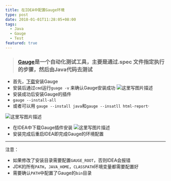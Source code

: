 ```yaml
---
title: 在IDEA中配置Gauge环境
type: post
date: 2018-01-01T11:28:05+08:00
tags:
  - Java
  - Gauge
  - Test
featured: true
---
```


> ### [Gauge](http://getgauge.io)是一个自动化测试工具，主要是通过.spec 文件指定执行的步骤，然后由Java代码去测试

- 首先，[下载](http://getgauge.io/get-started/index.html)安装Gauge
- 安装后通过`cmd`运行`guage -v` 来确认Gauge安装成功
  ![这里写图片描述](http://img.blog.csdn.net/20170119132307236?watermark/2/text/aHR0cDovL2Jsb2cuY3Nkbi5uZXQvdTAxMzM2MDg1MA==/font/5a6L5L2T/fontsize/400/fill/I0JBQkFCMA==/dissolve/70/gravity/SouthEast)
- 安装成功后安装Gauge的插件
- `gauge --install-all`
- 或者可以用 `gauge --install java`和`gauge --insatll html-report`·

![这里写图片描述](http://img.blog.csdn.net/20170119132349174?watermark/2/text/aHR0cDovL2Jsb2cuY3Nkbi5uZXQvdTAxMzM2MDg1MA==/font/5a6L5L2T/fontsize/400/fill/I0JBQkFCMA==/dissolve/70/gravity/SouthEast)

- 在IDEA中下载Gauge插件安装
  ![这里写图片描述](http://img.blog.csdn.net/20170119132409063?watermark/2/text/aHR0cDovL2Jsb2cuY3Nkbi5uZXQvdTAxMzM2MDg1MA==/font/5a6L5L2T/fontsize/400/fill/I0JBQkFCMA==/dissolve/70/gravity/SouthEast)
- 安装完成后重启IDEA即完成Gauge的环境配置

---

注意：

- 如果修改了安装目录需要配置`GAUGE_ROOT`，否则IDEA会报错
- JDK的所有`PATH`，`JAVA_HOME`，`CLASSPATH`环境变量都需要配置好
- 需要确认`PATH`中配置了Gauge的`bin`目录
